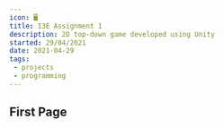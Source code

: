 ```yaml
---
icon: 🖥️
title: I3E Assignment 1
description: 2D top-down game developed using Unity
started: 29/04/2021
date: 2021-04-29
tags: 
 - projects
 - programming
---
```


## First Page